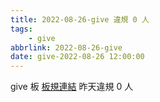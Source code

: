 ```yaml
---
title: 2022-08-26-give 違規 0 人
tags:
    - give
abbrlink: 2022-08-26-give
date: give-2022-08-26 12:00:00
---
```

give 板 [板規連結](https://www.ptt.cc/bbs/give/M.1612495900.A.C32.html)
昨天違規 0 人
